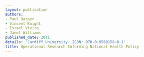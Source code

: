 ```yaml
---
layout: publication
authors:
- Paul Harper
- Vincent Knight
- Israel Vieira
- Janet Williams
published_date: 2011
details: 'Cardiff University. ISBN: 978-0-9569158-0-1'
title: Operational Research Informing National Health Policy
---
```

